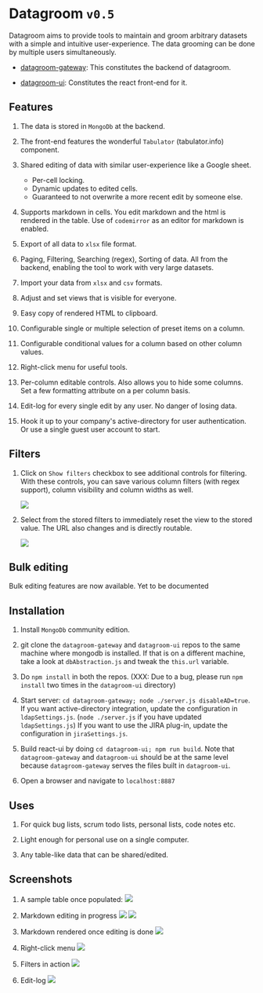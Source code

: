 # Datagroom `v0.5`

Datagroom aims to provide tools to maintain and groom arbitrary datasets with a simple and intuitive user-experience. The data grooming can be done by multiple users simultaneously. 

* [datagroom-gateway](https://github.com/h-tendy/datagroom-gateway): This constitutes the backend of datagroom. 

* [datagroom-ui](https://github.com/h-tendy/datagroom-ui): Constitutes the react front-end for it. 

## Features

1. The data is stored in `MongoDb` at the backend. 

1. The front-end features the wonderful `Tabulator` (tabulator.info) component. 

1. Shared editing of data with similar user-experience like a Google sheet. 
    * Per-cell locking.
    * Dynamic updates to edited cells. 
    * Guaranteed to not overwrite a more recent edit by someone else. 

1. Supports markdown in cells. You edit markdown and the html is rendered in the table. Use of `codemirror` as an editor for markdown is enabled. 

1. Export of all data to `xlsx` file format. 

1. Paging, Filtering, Searching (regex), Sorting of data. All from the backend, enabling the tool to work with very large datasets. 

1. Import your data from `xlsx` and `csv` formats. 

1. Adjust and set views that is visible for everyone. 

1. Easy copy of rendered HTML to clipboard. 

1. Configurable single or multiple selection of preset items on a column. 

1. Configurable conditional values for a column based on other column values. 

1. Right-click menu for useful tools. 

1. Per-column editable controls. Also allows you to hide some columns. Set a few formatting attribute on a per column basis. 

1. Edit-log for every single edit by any user. No danger of losing data. 

1. Hook it up to your company's active-directory for user authentication. Or use a single guest user account to start. 

## Filters

1. Click on `Show filters` checkbox to see additional controls for filtering. With these controls, you can save various column filters (with regex support), column visibility and column widths as well. 

    ![](img/2020-11-26-13-40-21.png)

1. Select from the stored filters to immediately reset the view to the stored value. The URL also changes and is directly routable. 

    ![](img/2020-11-26-13-41-38.png)

## Bulk editing

Bulk editing features are now available. Yet to be documented

## Installation

1. Install `MongoDb` community edition.

1. git clone the `datagroom-gateway` and `datagroom-ui` repos to the same machine where mongodb is installed. If that is on a different machine, take a look at `dbAbstraction.js` and tweak the `this.url` variable.

1. Do `npm install` in both the repos. (XXX: Due to a bug, please run `npm install` two times in the `datagroom-ui` directory)

1. Start server: `cd datagroom-gateway; node ./server.js disableAD=true`. If you want active-directory integration, update the configuration in `ldapSettings.js`. (`node ./server.js` if you have updated `ldapSettings.js`) If you want to use the JIRA plug-in, update the configuration in `jiraSettings.js`. 

1. Build react-ui by doing `cd datagroom-ui; npm run build`. Note that `datagroom-gateway` and `datagroom-ui` should be at the same level because `datagroom-gateway` serves the files built in `datagroom-ui`. 

1. Open a browser and navigate to `localhost:8887` 


## Uses

1. For quick bug lists, scrum todo lists, personal lists, code notes etc. 

1. Light enough for personal use on a single computer. 

1. Any table-like data that can be shared/edited. 

## Screenshots

1. A sample table once populated:
![](img/2020-11-26-13-44-24.png)

1. Markdown editing in progress
![](./img/2020-09-19-16-16-44.png)
![](img/2020-11-26-09-43-23.png)

1. Markdown rendered once editing is done
![](./img/2020-09-19-16-17-42.png)

1. Right-click menu
![](img/2020-11-26-13-43-06.png)

1. Filters in action
![](./img/2020-09-19-16-28-22.png)

1. Edit-log
![](./img/2020-09-19-16-31-38.png)


